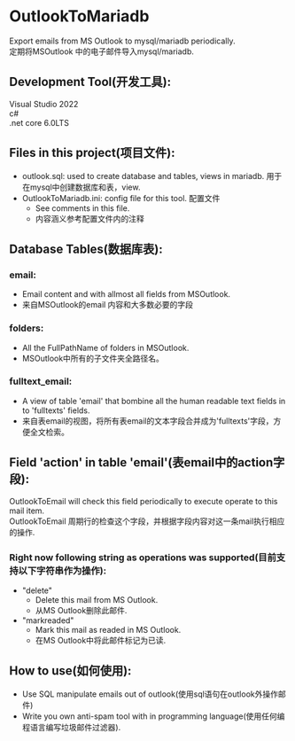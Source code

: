 ﻿# OutlookToMariadb

Export emails from MS Outlook to mysql/mariadb periodically.  
定期将MSOutlook 中的电子邮件导入mysql/mariadb.  

## Development Tool(开发工具):  
Visual Studio 2022  
c#  
.net core 6.0LTS  

## Files in this project(项目文件):  
- outlook.sql: used to create database and tables, views in mariadb. 用于在mysql中创建数据库和表，view.  
- OutlookToMariadb.ini: config file for this tool. 配置文件  
    - See comments in this file.
    - 内容涵义参考配置文件内的注释  

## Database Tables(数据库表):  
### email: 
- Email content and with allmost all fields from MSOutlook.   
- 来自MSOutlook的email 内容和大多数必要的字段  
### folders:  
- All the FullPathName of folders in MSOutlook.  
- MSOutlook中所有的子文件夹全路径名。
### fulltext_email: 
- A view of table 'email' that bombine all the human readable text fields in to 'fulltexts' fields.  
- 来自表email的视图，将所有表email的文本字段合并成为'fulltexts'字段，方便全文检索。   


## Field 'action' in table 'email'(表email中的action字段):  
OutlookToEmail will check this field periodically to execute operate to this mail item.  
OutlookToEmail 周期行的检查这个字段，并根据字段内容对这一条mail执行相应的操作.  

### Right now following string as operations was supported(目前支持以下字符串作为操作):
- "delete"
    - Delete this mail from MS Outlook.  
    - 从MS Outlook删除此邮件.  
- "markreaded"
    - Mark this mail as readed in  MS Outlook.  
    - 在MS Outlook中将此邮件标记为已读.  

## How to use(如何使用):
- Use SQL manipulate emails out of outlook(使用sql语句在outlook外操作邮件)  
- Write you own anti-spam tool with in programming language(使用任何编程语言编写垃圾邮件过滤器).
